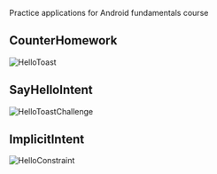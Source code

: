 Practice applications for Android fundamentals course

## CounterHomework
<img src="https://i.imgur.com/0Cb8NGj.gif" title="HelloToast">

## SayHelloIntent
<img src="https://i.imgur.com/7mxsuvt.gif" title="HelloToastChallenge">

## ImplicitIntent
<img src="https://i.imgur.com/PGp5tIu.gif" title="HelloConstraint">
